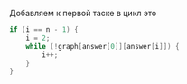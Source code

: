 Добавляем к первой таске в цикл это
``` JAVA
if (i == n - 1) {
    i = 2;
    while (!graph[answer[0]][answer[i]]) {
        i++;
    }
}
```